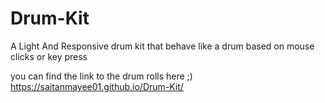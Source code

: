 # Drum-Kit
A Light And Responsive drum kit that behave like a drum based on mouse clicks or key press 

you can find the link to the drum rolls here ;)
https://saitanmayee01.github.io/Drum-Kit/
